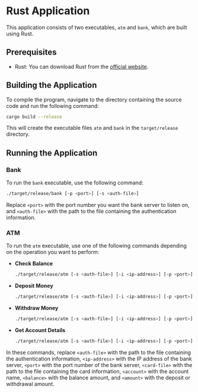 # Rust Application

This application consists of two executables, `atm` and `bank`, which are built using Rust.

## Prerequisites

- Rust: You can download Rust from the [official website](https://www.rust-lang.org/tools/install).

## Building the Application

To compile the program, navigate to the directory containing the source code and run the following command:

```bash
cargo build --release
```

This will create the executable files `atm` and `bank` in the `target/release` directory.

## Running the Application

### Bank

To run the `bank` executable, use the following command:

```bash
./target/release/bank [-p <port>] [-s <auth-file>]
```

Replace `<port>` with the port number you want the bank server to listen on, and `<auth-file>` with the path to the file containing the authentication information.

### ATM

To run the `atm` executable, use one of the following commands depending on the operation you want to perform:

- **Check Balance**

  ```bash
  ./target/release/atm [-s <auth-file>] [-i <ip-address>] [-p <port>] [-c <card-file>] -a <account> -n <balance>
  ```

- **Deposit Money**

  ```bash
  ./target/release/atm [-s <auth-file>] [-i <ip-address>] [-p <port>] [-c <card-file>] -a <account> -d <amount>
  ```

- **Withdraw Money**

  ```bash
  ./target/release/atm [-s <auth-file>] [-i <ip-address>] [-p <port>] [-c <card-file>] -a <account> -w <amount>
  ```

- **Get Account Details**

  ```bash
  ./target/release/atm [-s <auth-file>] [-i <ip-address>] [-p <port>] [-c <card-file>] -a <account> -g
  ```

In these commands, replace `<auth-file>` with the path to the file containing the authentication information, `<ip-address>` with the IP address of the bank server, `<port>` with the port number of the bank server, `<card-file>` with the path to the file containing the card information, `<account>` with the account name, `<balance>` with the balance amount, and `<amount>` with the deposit or withdrawal amount.
```